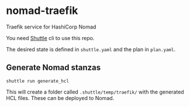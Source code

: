 # nomad-traefik

Traefik service for HashiCorp Nomad

You need [Shuttle](https://github.com/lunarway/shuttle) cli to use this repo.

The desired state is defined in `shuttle.yaml` and the plan in `plan.yaml`. 

## Generate Nomad stanzas
```
shuttle run generate_hcl
```

This will create a folder called `.shuttle/temp/traefik/` with the generated HCL files. These can be deployed to Nomad.
